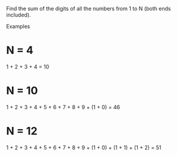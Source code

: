 Find the sum of the digits of all the numbers from 1 to N (both ends included).

Examples
# N = 4
1 + 2 + 3 + 4 = 10

# N = 10
1 + 2 + 3 + 4 + 5 + 6 + 7 + 8 + 9 + (1 + 0) = 46

# N = 12
1 + 2 + 3 + 4 + 5 + 6 + 7 + 8 + 9 + (1 + 0) + (1 + 1) + (1 + 2) = 51